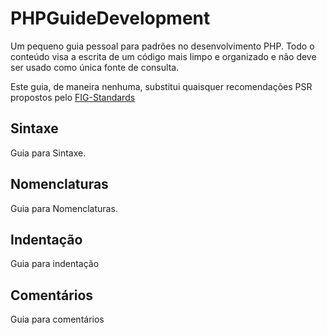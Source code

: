 PHPGuideDevelopment
===================

Um pequeno guia pessoal para padrões no desenvolvimento PHP.
Todo o conteúdo visa a escrita de um código mais limpo e organizado e não deve ser usado como única fonte de consulta.

Este guia, de maneira nenhuma, substitui quaisquer recomendações PSR propostos pelo [FIG-Standards](https://github.com/php-fig/fig-standards)

Sintaxe
------------
Guia para Sintaxe.


Nomenclaturas
------------
Guia para Nomenclaturas.


Indentação
------------
Guia para indentação


Comentários
------------
Guia para comentários
